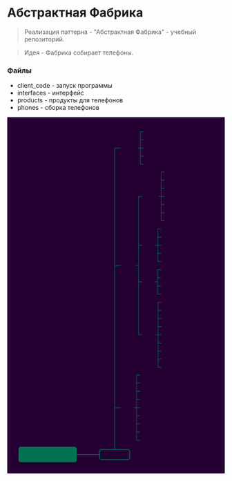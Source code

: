 # Абстрактная Фабрика

>Реализация паттерна - "Абстрактная Фабрика" - учебный репозиторий.

> Идея - Фабрика собирает телефоны.

### Файлы

- client_code - запуск программы
- interfaces - интерфейс
- products - продукты для телефонов
- phones - сборка телефонов


![Image alt](https://github.com/osadchii-serj/abstract_factory/raw/main/phone_factory/svg/phone_factory.svg)
